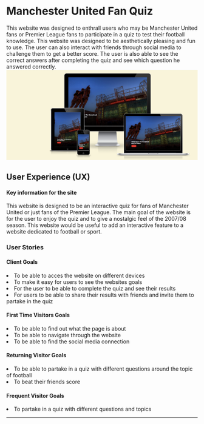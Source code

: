 # Manchester United Fan Quiz
This website was designed to enthrall users who may be Manchester United fans or Premier League fans to participate in a quiz to test their football knowledge. This website was designed to be aesthetically pleasing and fun to use.
The user can also interact with friends through social media to challenge them to get a better score. The user is also able to see the correct answers after completing the quiz and see which question he answered correctly.
<img src="assets/images/am-i-resp-MU.png">

## User Experience (UX)

#### Key information for the site
This website is designed to be an interactive quiz for fans of Manchester United or just fans of the Premier League. The main goal of the website is for the user to enjoy the quiz and to give a nostalgic feel of the 2007/08 season. This website would be useful to add an interactive feature to a website dedicated to football or sport. 

### User Stories

#### Client Goals
<li>To be able to acces the website on different devices</li>
<li>To make it easy for users to see the websites goals</li>
<li>For the user to be able to complete the quiz and see their results</li>
<li>For users to be able to share their results with friends and invite them to partake in the quiz</li>

#### First Time Visitors Goals
<li>To be able to find out what the page is about</li>
<li>To be able to navigate through the website</li>
<li>To be able to find the social media connection</li>

#### Returning Visitor Goals
<li>To be able to partake in a quiz with different questions around the topic of football</li>
<li>To beat their friends score</li>

#### Frequent Visitor Goals
<li>To partake in a quiz with different questions and topics</li>

<hr>
